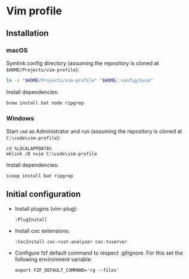 # Vim profile

## Installation

### macOS

Symlink config directory (assuming the repository is cloned at `$HOME/Projects/vim-profile`):

```sh
ln -s "$HOME/Projects/vim-profile" "$HOME/.config/nvim"
```

Install dependencies:

```sh
brew install bat node ripgrep
```

### Windows

Start `cmd` as Administrator and run (assuming the repository is cloned at `C:\code\vim-profile`):

```
cd %LOCALAPPDATA%
mklink /D nvim C:\code\vim-profile
```

Install dependencies:

```
scoop install bat ripgrep
```

## Initial configuration

- Install plugins (vim-plug):

  ```
  :PlugInstall
  ```

- Install coc extensions:

  ```
  :CocInstall coc-rust-analyzer coc-tsserver
  ```

- Configure fzf default command to respect .gitignore. For this set the following environment variable:

  ```
  export FZF_DEFAULT_COMMAND='rg --files'
  ```
